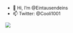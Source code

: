- 👋 Hi, I’m @Eintausendeins
- 📫 Twitter: @Cooli1001

![](https://komarev.com/ghpvc/?username=Eintausendeins&color=blue)
